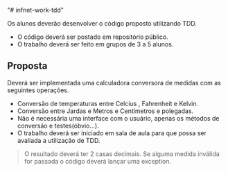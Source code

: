 "# infnet-work-tdd" 

Os alunos deverão desenvolver o código proposto utilizando TDD.

- O código deverá ser postado em repositório público.
- O trabalho deverá ser feito em grupos de 3 a 5 alunos.

## Proposta
Deverá ser implementada uma calculadora conversora de medidas com as seguintes operações.

- Conversão de temperaturas entre Celcius , Fahrenheit e Kelvin.
- Conversão entre Jardas e Metros e Centímetros e polegadas.
- Não é necessária uma interface com o usuário, apenas os métodos de conversão e testes(óbvio...).
- O trabalho deverá ser iniciado em sala de aula para que possa ser avaliada a utilização de TDD.


> O resultado deverá ter 2 casas decimais.
> Se alguma medida inválida for passada o código deverá lançar uma exception.
